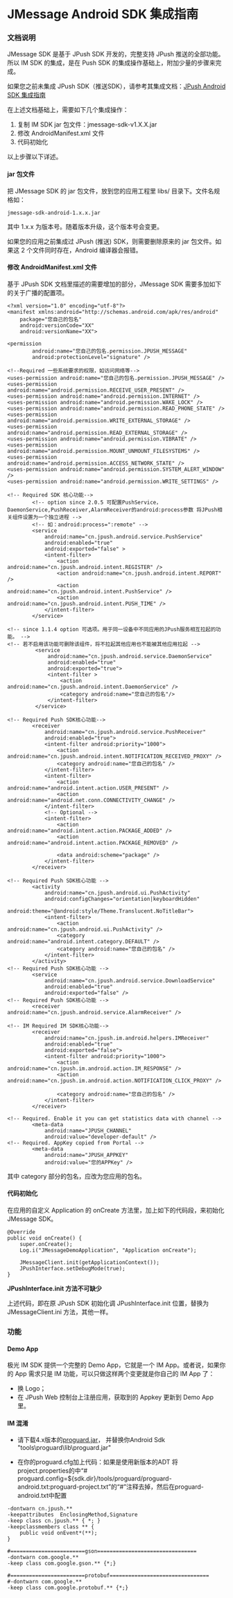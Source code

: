 # JMessage Android SDK 集成指南

### 文档说明

JMessage SDK 是基于 JPush SDK 开发的，完整支持 JPush 推送的全部功能。所以 IM SDK 的集成，是在 Push SDK 的集成操作基础上，附加少量的步骤来完成。

如果您之前未集成 JPush SDK（推送SDK），请参考其集成文档：[JPush Android SDK 集成指南](../../guideline/android_guide/)

在上述文档基础上，需要如下几个集成操作：

1. 复制 IM SDK jar 包文件：jmessage-sdk-v1.X.X.jar
2. 修改 AndroidManifest.xml 文件
3. 代码初始化

以上步骤以下详述。

#### jar 包文件

把 JMessage SDK 的 jar 包文件，放到您的应用工程里 libs/ 目录下。文件名规格如：

    jmessage-sdk-android-1.x.x.jar

其中 1.x.x 为版本号。随着版本升级，这个版本号会变更。

如果您的应用之前集成过 JPush (推送) SDK，则需要删除原来的 jar 包文件。如果这 2 个文件同时存在，Android 编译器会报错。

#### 修改 AndroidManifest.xml 文件

基于 JPush SDK 文档里描述的需要增加的部分，JMessage SDK 需要多加如下的关于广播的配置项。

```
<?xml version="1.0" encoding="utf-8"?>
<manifest xmlns:android="http://schemas.android.com/apk/res/android"
    package="您自己的包名"
    android:versionCode="XX"
    android:versionName="XX">

<permission
        android:name="您自己的包名.permission.JPUSH_MESSAGE"
        android:protectionLevel="signature" />

<!--Required 一些系统要求的权限，如访问网络等-->
<uses-permission android:name="您自己的包名.permission.JPUSH_MESSAGE" />
<uses-permission android:name="android.permission.RECEIVE_USER_PRESENT" />
<uses-permission android:name="android.permission.INTERNET" />
<uses-permission android:name="android.permission.WAKE_LOCK" />
<uses-permission android:name="android.permission.READ_PHONE_STATE" />
<uses-permission android:name="android.permission.WRITE_EXTERNAL_STORAGE" />
<uses-permission android:name="android.permission.READ_EXTERNAL_STORAGE" />
<uses-permission android:name="android.permission.VIBRATE" />
<uses-permission android:name="android.permission.MOUNT_UNMOUNT_FILESYSTEMS" />
<uses-permission android:name="android.permission.ACCESS_NETWORK_STATE" />
<uses-permission android:name="android.permission.SYSTEM_ALERT_WINDOW" />
<uses-permission android:name="android.permission.WRITE_SETTINGS" />

<!-- Required SDK 核心功能-->
        <!-- option since 2.0.5 可配置PushService，DaemonService,PushReceiver,AlarmReceiver的android:process参数 将JPush相关组件设置为一个独立进程 -->
        <!-- 如：android:process=":remote" -->
        <service
            android:name="cn.jpush.android.service.PushService"
            android:enabled="true"
            android:exported="false" >
            <intent-filter>
                <action android:name="cn.jpush.android.intent.REGISTER" />
                <action android:name="cn.jpush.android.intent.REPORT" />
                <action android:name="cn.jpush.android.intent.PushService" />
                <action android:name="cn.jpush.android.intent.PUSH_TIME" />
            </intent-filter>
        </service>

<!-- since 1.1.4 option 可选项。用于同一设备中不同应用的JPush服务相互拉起的功能。 -->
<!-- 若不启用该功能可删除该组件，将不拉起其他应用也不能被其他应用拉起 -->
         <service
             android:name="cn.jpush.android.service.DaemonService"
             android:enabled="true"
             android:exported="true">
             <intent-filter >
                 <action android:name="cn.jpush.android.intent.DaemonService" />
                 <category android:name="您自己的包名"/>
             </intent-filter>
         </service>

<!-- Required Push SDK核心功能-->
        <receiver
            android:name="cn.jpush.android.service.PushReceiver"
            android:enabled="true">
            <intent-filter android:priority="1000">
                <action android:name="cn.jpush.android.intent.NOTIFICATION_RECEIVED_PROXY" />
                <category android:name="您自己的包名" />
            </intent-filter>
            <intent-filter>
                <action android:name="android.intent.action.USER_PRESENT" />
                <action android:name="android.net.conn.CONNECTIVITY_CHANGE" />
            </intent-filter>
            <!-- Optional -->
            <intent-filter>
                <action android:name="android.intent.action.PACKAGE_ADDED" />
                <action android:name="android.intent.action.PACKAGE_REMOVED" />

                <data android:scheme="package" />
            </intent-filter>
        </receiver>

<!-- Required Push SDK核心功能 -->
        <activity
            android:name="cn.jpush.android.ui.PushActivity"
            android:configChanges="orientation|keyboardHidden"
            android:theme="@android:style/Theme.Translucent.NoTitleBar">
            <intent-filter>
                <action android:name="cn.jpush.android.ui.PushActivity" />
                <category android:name="android.intent.category.DEFAULT" />
                <category android:name="您自己的包名" />
            </intent-filter>
        </activity>
<!-- Required Push SDK核心功能 -->
        <service
            android:name="cn.jpush.android.service.DownloadService"
            android:enabled="true"
            android:exported="false" />
<!-- Required Push SDK核心功能 -->
        <receiver android:name="cn.jpush.android.service.AlarmReceiver" />

<!-- IM Required IM SDK核心功能-->
        <receiver
            android:name="cn.jpush.im.android.helpers.IMReceiver"
            android:enabled="true"
            android:exported="false">
            <intent-filter android:priority="1000">
                <action android:name="cn.jpush.im.android.action.IM_RESPONSE" />
                <action android:name="cn.jpush.im.android.action.NOTIFICATION_CLICK_PROXY" />

                <category android:name="您自己的包名" />
            </intent-filter>
        </receiver>

<!-- Required. Enable it you can get statistics data with channel -->
        <meta-data
            android:name="JPUSH_CHANNEL"
            android:value="developer-default" />
<!-- Required. AppKey copied from Portal -->
        <meta-data
            android:name="JPUSH_APPKEY"
            android:value="您的APPKey" />
```
其中 category 部分的包名，应改为您应用的包名。

#### 代码初始化

在应用的自定义 Application 的 onCreate 方法里，加上如下的代码段，来初始化 JMessage SDK。

```
@Override
public void onCreate() {
    super.onCreate();
    Log.i("JMessageDemoApplication", "Application onCreate");
   
    JMessageClient.init(getApplicationContext());
    JPushInterface.setDebugMode(true);
}
```

**JPushInterface.init 方法不可缺少**

上述代码，即在原 JPush SDK 初始化调 JPushInterface.init 位置，替换为 JMessageClient.ini 方法，其他一样。



### 功能

#### Demo App

极光 IM SDK 提供一个完整的 Demo App，它就是一个 IM App。或者说，如果你的 App 需求只是 IM 功能，可以只做这样两个变更就是你自己的 IM App 了：

+ 换 Logo； 
+ 在 JPush Web 控制台上注册应用，获取到的 Appkey 更新到 Demo App 里。


#### IM 混淆

+ 请下载4.x版本的[proguard.jar](http://sourceforge.net/projects/proguard/files/proguard/)， 并替换你Android Sdk "tools\proguard\lib\proguard.jar"

+ 在你的proguard.cfg加上代码：如果是使用新版本的ADT 将project.properties的中“# proguard.config=${sdk.dir}/tools/proguard/proguard-android.txt:proguard-project.txt”的“#”注释去掉，然后在proguard-android.txt中配置

```
-dontwarn cn.jpush.**
-keepattributes  EnclosingMethod,Signature
-keep class cn.jpush.** { *; }
-keepclassmembers class ** {
    public void onEvent*(**);
}

#========================gson================================
-dontwarn com.google.**
-keep class com.google.gson.** {*;}

#========================protobuf================================
#-dontwarn com.google.**
-keep class com.google.protobuf.** {*;}

```
    
<br />
